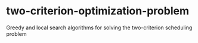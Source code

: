 # two-criterion-optimization-problem
Greedy and local search algorithms for solving the two-criterion scheduling problem
